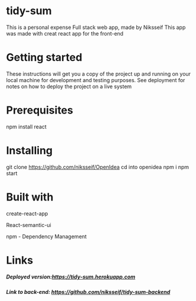 # tidy-sum
This is a personal expense Full stack web app, made by Niksseif 
This app was made with creat react app for the front-end
# Getting started
These instructions will get you a copy of the project up and running on your local machine for development and testing purposes. See deployment for notes on how to deploy the project on a live system
# Prerequisites
npm install react 
# Installing
git clone https://github.com/niksseif/OpenIdea 
cd into openidea 
npm i 
npm start
# Built with
create-react-app

React-semantic-ui 

npm - Dependency Management


# Links 
##### Deployed version:https://tidy-sum.herokuapp.com
##### Link to back-end: https://github.com/niksseif/tidy-sum-backend

